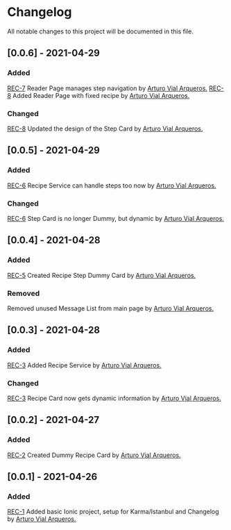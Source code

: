 # Changelog
All notable changes to this project will be documented in this file.

## [0.0.6] - 2021-04-29

### Added

[REC-7](https://trello.com/c/vSbMjzFQ/7) Reader Page manages step navigation by [Arturo Vial Arqueros.](https://github.com/ratolibre1/)
[REC-8](https://trello.com/c/vSbMjzFQ/8) Added Reader Page with fixed recipe by [Arturo Vial Arqueros.](https://github.com/ratolibre1/)

### Changed

[REC-8](https://trello.com/c/vSbMjzFQ/8) Updated the design of the Step Card by [Arturo Vial Arqueros.](https://github.com/ratolibre1/)

## [0.0.5] - 2021-04-29

### Added

[REC-6](https://trello.com/c/vSbMjzFQ/6) Recipe Service can handle steps too now by [Arturo Vial Arqueros.](https://github.com/ratolibre1/)

### Changed

[REC-6](https://trello.com/c/vSbMjzFQ/6) Step Card is no longer Dummy, but dynamic by [Arturo Vial Arqueros.](https://github.com/ratolibre1/)

## [0.0.4] - 2021-04-28

### Added

[REC-5](https://trello.com/c/vSbMjzFQ/5) Created Recipe Step Dummy Card by [Arturo Vial Arqueros.](https://github.com/ratolibre1/)

### Removed

Removed unused Message List from main page by [Arturo Vial Arqueros.](https://github.com/ratolibre1/)

## [0.0.3] - 2021-04-28

### Added

[REC-3](https://trello.com/c/vSbMjzFQ/3) Added Recipe Service by [Arturo Vial Arqueros.](https://github.com/ratolibre1/)

### Changed

[REC-3](https://trello.com/c/vSbMjzFQ/3) Recipe Card now gets dynamic information by [Arturo Vial Arqueros.](https://github.com/ratolibre1/)

## [0.0.2] - 2021-04-27

### Added

[REC-2](https://trello.com/c/vSbMjzFQ/2) Created Dummy Recipe Card by [Arturo Vial Arqueros.](https://github.com/ratolibre1/)

## [0.0.1] - 2021-04-26

### Added

[REC-1](https://trello.com/c/vSbMjzFQ/1) Added basic Ionic project, setup for Karma/Istanbul and Changelog by [Arturo Vial Arqueros.](https://github.com/ratolibre1/)